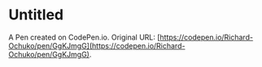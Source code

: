 # Untitled

A Pen created on CodePen.io. Original URL: [https://codepen.io/Richard-Ochuko/pen/GgKJmgG](https://codepen.io/Richard-Ochuko/pen/GgKJmgG).

